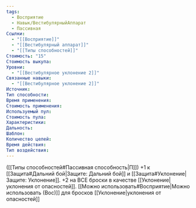 ```yaml
---
tags:
  - Восприятие
  - Навык/ВестибулярныйАппарат
  - Пассивная
Ссылки:
  - "[[Восприятие]]"
  - "[[Вестибулярный аппарат]]"
  - "[[Типы способностей]]"
Стоимость: "15"
Стоимость выкупа: 
Уровни:
  - "[[Вестибулярное уклонение 2]]"
Связанные навыки:
  - "[[Вестибулярное уклонение 2]]"
Источник:
Тип способности:
Время применения:
Стоимость применения:
Используемый пул:
Стоимость пула:
Характеристики:
Дальность:
Шаблон:
Количество целей:
Время действия:
Тип воздействия:
---
```

([[Типы способностей#Пассивная способность|П]]) +1 к [[Защита#Дальний бой|Защите: Дальний бой]] и [[Защита#Уклонение|Защите: Уклонение]]. +2 на ВСЕ броски в качестве [[Уклонение|уклонения от опасностей]]. [[Можно использовать#Восприятие|Можно использовать (Вос)]] для бросков [[Уклонение|уклонения от опасностей]]